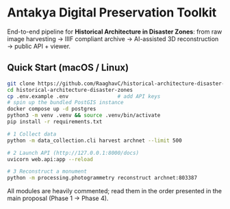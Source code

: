 # Antakya Digital Preservation Toolkit

End-to-end pipeline for **Historical Architecture in Disaster Zones**:
from raw image harvesting → IIIF compliant archive → AI-assisted 3D
reconstruction → public API + viewer.

## Quick Start (macOS / Linux)

```bash
git clone https://github.com/RaaghavC/historical-architecture-disaster-zones.git
cd historical-architecture-disaster-zones
cp .env.example .env                # add API keys
# spin up the bundled PostGIS instance
docker compose up -d postgres
python3 -m venv .venv && source .venv/bin/activate
pip install -r requirements.txt

# 1 Collect data
python -m data_collection.cli harvest archnet --limit 500

# 2 Launch API (http://127.0.0.1:8000/docs)
uvicorn web.api:app --reload

# 3 Reconstruct a monument
python -m processing.photogrammetry reconstruct archnet:803387
```

All modules are heavily commented; read them in the order presented in
the main proposal (Phase 1 → Phase 4).
